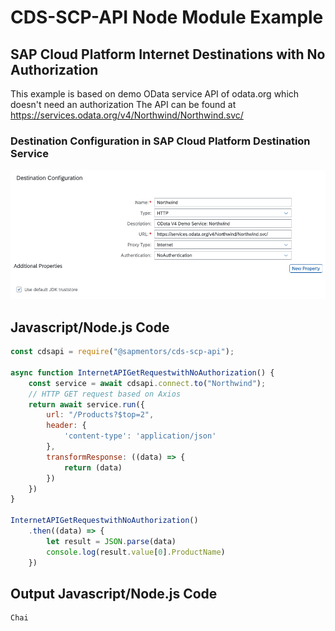 # CDS-SCP-API Node Module Example

## SAP Cloud Platform Internet Destinations with No Authorization 
This example is based on demo OData service API of odata.org which doesn't need an authorization
The API can be found at https://services.odata.org/v4/Northwind/Northwind.svc/

### Destination Configuration in SAP Cloud Platform Destination Service

![Destination Configuration](./pictures/DestinationInternetWithNoAuthentication.png)

## Javascript/Node.js Code
```javascript
const cdsapi = require("@sapmentors/cds-scp-api");

async function InternetAPIGetRequestwithNoAuthorization() {
	const service = await cdsapi.connect.to("Northwind");
	// HTTP GET request based on Axios
	return await service.run({
		url: "/Products?$top=2",
		header: {
			'content-type': 'application/json'
		},
		transformResponse: ((data) => {
			return (data)
		})
	})
}

InternetAPIGetRequestwithNoAuthorization()
	.then((data) => {
        let result = JSON.parse(data)
		console.log(result.value[0].ProductName)
	})
```
## Output Javascript/Node.js Code
```javascript
Chai
```